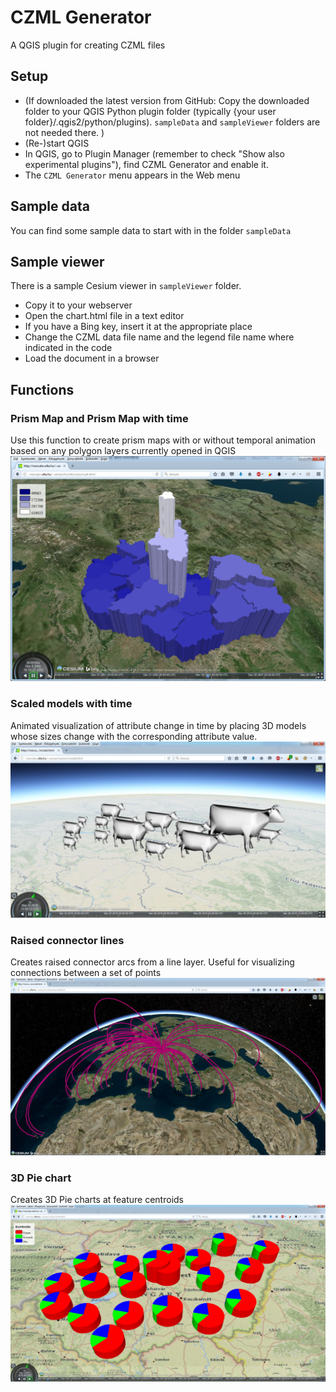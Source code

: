 # CZML Generator
A QGIS plugin for creating CZML files

## Setup
- (If downloaded the latest version from GitHub: Copy the downloaded folder to your QGIS Python plugin folder (typically {your user folder}/.qgis2/python/plugins). `sampleData` and `sampleViewer` folders are not needed there. )
- (Re-)start QGIS
- In QGIS, go to Plugin Manager (remember to check "Show also experimental plugins"), find CZML Generator and enable it.
- The `CZML Generator` menu appears in the Web menu

## Sample data
You can find some sample data to start with in the folder `sampleData`

## Sample viewer
There is a sample Cesium viewer in `sampleViewer` folder. 
- Copy it to your webserver
- Open the chart.html file in a text editor
- If you have a Bing key, insert it at the appropriate place
- Change the CZML data file name and the legend file name where indicated in the code
- Load the document in a browser

## Functions

### Prism Map and Prism Map with time
Use this function to create prism maps with or without temporal animation based on any polygon layers currently opened in QGIS
![Prism map sample image](/images/3Dprism.png)

### Scaled models with time
Animated visualization of attribute change in time by placing 3D models whose sizes change with the corresponding attribute value.
![Scaled models sample image](/images/scaledModels.png)

### Raised connector lines
Creates raised connector arcs from a line layer. Useful for visualizing connections between a set of points
![Connector lines sample image](/images/connLines.png)

### 3D Pie chart
Creates 3D Pie charts at feature centroids
![3D pie charts sample image](/images/piecharts.png)
